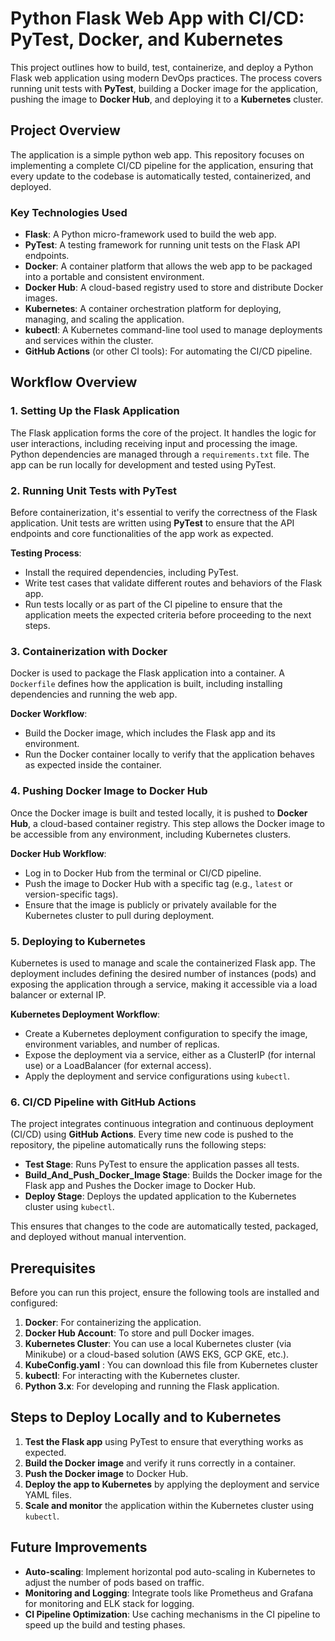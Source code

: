 # Python Flask Web App with CI/CD: PyTest, Docker, and Kubernetes

This project outlines how to build, test, containerize, and deploy a Python Flask web application using modern DevOps practices. The process covers running unit tests with **PyTest**, building a Docker image for the application, pushing the image to **Docker Hub**, and deploying it to a **Kubernetes** cluster.

## Project Overview

The application is a simple python web app. This repository focuses on implementing a complete CI/CD pipeline for the application, ensuring that every update to the codebase is automatically tested, containerized, and deployed.

### Key Technologies Used

- **Flask**: A Python micro-framework used to build the web app.
- **PyTest**: A testing framework for running unit tests on the Flask API endpoints.
- **Docker**: A container platform that allows the web app to be packaged into a portable and consistent environment.
- **Docker Hub**: A cloud-based registry used to store and distribute Docker images.
- **Kubernetes**: A container orchestration platform for deploying, managing, and scaling the application.
- **kubectl**: A Kubernetes command-line tool used to manage deployments and services within the cluster.
- **GitHub Actions** (or other CI tools): For automating the CI/CD pipeline.

## Workflow Overview

### 1. Setting Up the Flask Application

The Flask application forms the core of the project. It handles the logic for user interactions, including receiving input and processing the image. Python dependencies are managed through a `requirements.txt` file. The app can be run locally for development and tested using PyTest.

### 2. Running Unit Tests with PyTest

Before containerization, it's essential to verify the correctness of the Flask application. Unit tests are written using **PyTest** to ensure that the API endpoints and core functionalities of the app work as expected.

**Testing Process**:
- Install the required dependencies, including PyTest.
- Write test cases that validate different routes and behaviors of the Flask app.
- Run tests locally or as part of the CI pipeline to ensure that the application meets the expected criteria before proceeding to the next steps.

### 3. Containerization with Docker

Docker is used to package the Flask application into a container. A `Dockerfile` defines how the application is built, including installing dependencies and running the web app. 

**Docker Workflow**:
- Build the Docker image, which includes the Flask app and its environment.
- Run the Docker container locally to verify that the application behaves as expected inside the container.

### 4. Pushing Docker Image to Docker Hub

Once the Docker image is built and tested locally, it is pushed to **Docker Hub**, a cloud-based container registry. This step allows the Docker image to be accessible from any environment, including Kubernetes clusters.

**Docker Hub Workflow**:
- Log in to Docker Hub from the terminal or CI/CD pipeline.
- Push the image to Docker Hub with a specific tag (e.g., `latest` or version-specific tags).
- Ensure that the image is publicly or privately available for the Kubernetes cluster to pull during deployment.

### 5. Deploying to Kubernetes

Kubernetes is used to manage and scale the containerized Flask app. The deployment includes defining the desired number of instances (pods) and exposing the application through a service, making it accessible via a load balancer or external IP.

**Kubernetes Deployment Workflow**:
- Create a Kubernetes deployment configuration to specify the image, environment variables, and number of replicas.
- Expose the deployment via a service, either as a ClusterIP (for internal use) or a LoadBalancer (for external access).
- Apply the deployment and service configurations using `kubectl`.

### 6. CI/CD Pipeline with GitHub Actions

The project integrates continuous integration and continuous deployment (CI/CD) using **GitHub Actions**. Every time new code is pushed to the repository, the pipeline automatically runs the following steps:
- **Test Stage**: Runs PyTest to ensure the application passes all tests.
- **Build_And_Push_Docker_Image Stage**: Builds the Docker image for the Flask app and Pushes the Docker image to Docker Hub.
- **Deploy Stage**: Deploys the updated application to the Kubernetes cluster using `kubectl`.

This ensures that changes to the code are automatically tested, packaged, and deployed without manual intervention.

## Prerequisites

Before you can run this project, ensure the following tools are installed and configured:

1. **Docker**: For containerizing the application.
2. **Docker Hub Account**: To store and pull Docker images.
3. **Kubernetes Cluster**: You can use a local Kubernetes cluster (via Minikube) or a cloud-based solution (AWS EKS, GCP GKE, etc.). 
4. **KubeConfig.yaml** : You can download this file from Kubernetes cluster
5. **kubectl**: For interacting with the Kubernetes cluster.
6. **Python 3.x**: For developing and running the Flask application.

## Steps to Deploy Locally and to Kubernetes

1. **Test the Flask app** using PyTest to ensure that everything works as expected.
2. **Build the Docker image** and verify it runs correctly in a container.
3. **Push the Docker image** to Docker Hub.
4. **Deploy the app to Kubernetes** by applying the deployment and service YAML files.
5. **Scale and monitor** the application within the Kubernetes cluster using `kubectl`.

## Future Improvements

- **Auto-scaling**: Implement horizontal pod auto-scaling in Kubernetes to adjust the number of pods based on traffic.
- **Monitoring and Logging**: Integrate tools like Prometheus and Grafana for monitoring and ELK stack for logging.
- **CI Pipeline Optimization**: Use caching mechanisms in the CI pipeline to speed up the build and testing phases.
